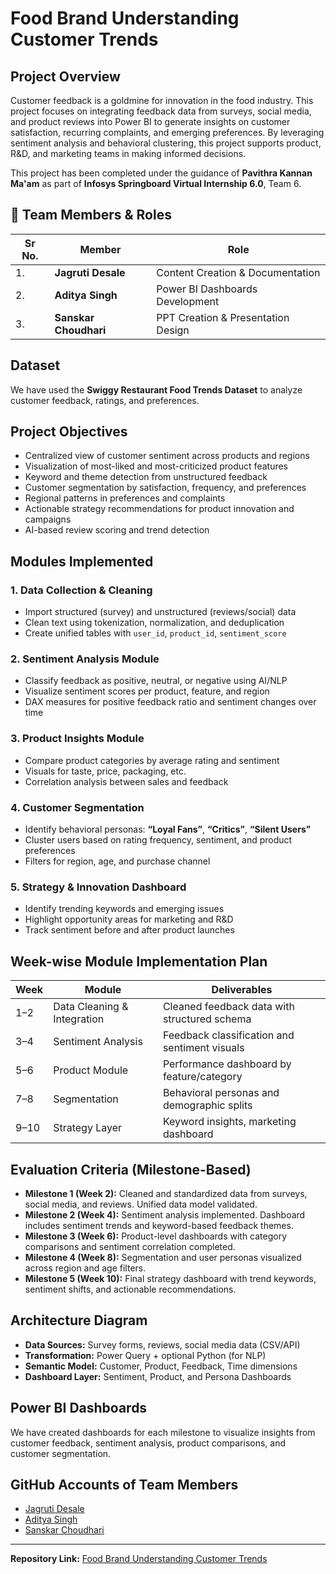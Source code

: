 # Food Brand Understanding Customer Trends

## Project Overview
Customer feedback is a goldmine for innovation in the food industry. This project focuses on integrating feedback data from surveys, social media, and product reviews into Power BI to generate insights on customer satisfaction, recurring complaints, and emerging preferences. By leveraging sentiment analysis and behavioral clustering, this project supports product, R&D, and marketing teams in making informed decisions.

This project has been completed under the guidance of **Pavithra Kannan Ma'am** as part of **Infosys Springboard Virtual Internship 6.0**, Team 6.

## 👥 Team Members & Roles

| Sr No. | Member | Role |
|--------|--------|------|
| 1. | **Jagruti Desale** | Content Creation & Documentation |
| 2. | **Aditya Singh** | Power BI Dashboards Development |
| 3. | **Sanskar Choudhari** | PPT Creation & Presentation Design |

## Dataset
We have used the **Swiggy Restaurant Food Trends Dataset** to analyze customer feedback, ratings, and preferences.

## Project Objectives
- Centralized view of customer sentiment across products and regions
- Visualization of most-liked and most-criticized product features
- Keyword and theme detection from unstructured feedback
- Customer segmentation by satisfaction, frequency, and preferences
- Regional patterns in preferences and complaints
- Actionable strategy recommendations for product innovation and campaigns
- AI-based review scoring and trend detection

## Modules Implemented

### 1. Data Collection & Cleaning
- Import structured (survey) and unstructured (reviews/social) data
- Clean text using tokenization, normalization, and deduplication
- Create unified tables with `user_id`, `product_id`, `sentiment_score`

### 2. Sentiment Analysis Module
- Classify feedback as positive, neutral, or negative using AI/NLP
- Visualize sentiment scores per product, feature, and region
- DAX measures for positive feedback ratio and sentiment changes over time

### 3. Product Insights Module
- Compare product categories by average rating and sentiment
- Visuals for taste, price, packaging, etc.
- Correlation analysis between sales and feedback

### 4. Customer Segmentation
- Identify behavioral personas: **“Loyal Fans”**, **“Critics”**, **“Silent Users”**
- Cluster users based on rating frequency, sentiment, and product preferences
- Filters for region, age, and purchase channel

### 5. Strategy & Innovation Dashboard
- Identify trending keywords and emerging issues
- Highlight opportunity areas for marketing and R&D
- Track sentiment before and after product launches

## Week-wise Module Implementation Plan

| Week | Module | Deliverables |
|------|--------|-------------|
| 1–2  | Data Cleaning & Integration | Cleaned feedback data with structured schema |
| 3–4  | Sentiment Analysis | Feedback classification and sentiment visuals |
| 5–6  | Product Module | Performance dashboard by feature/category |
| 7–8  | Segmentation | Behavioral personas and demographic splits |
| 9–10 | Strategy Layer | Keyword insights, marketing dashboard |

## Evaluation Criteria (Milestone-Based)
- **Milestone 1 (Week 2):** Cleaned and standardized data from surveys, social media, and reviews. Unified data model validated.  
- **Milestone 2 (Week 4):** Sentiment analysis implemented. Dashboard includes sentiment trends and keyword-based feedback themes.  
- **Milestone 3 (Week 6):** Product-level dashboards with category comparisons and sentiment correlation completed.  
- **Milestone 4 (Week 8):** Segmentation and user personas visualized across region and age filters.  
- **Milestone 5 (Week 10):** Final strategy dashboard with trend keywords, sentiment shifts, and actionable recommendations.

## Architecture Diagram
- **Data Sources:** Survey forms, reviews, social media data (CSV/API)  
- **Transformation:** Power Query + optional Python (for NLP)  
- **Semantic Model:** Customer, Product, Feedback, Time dimensions  
- **Dashboard Layer:** Sentiment, Product, and Persona Dashboards

## Power BI Dashboards
We have created dashboards for each milestone to visualize insights from customer feedback, sentiment analysis, product comparisons, and customer segmentation.  

## GitHub Accounts of Team Members
- [Jagruti Desale](https://github.com/jagrutidesale04)  
- [Aditya Singh](https://github.com/7-Aditya)  
- [Sanskar Choudhari](https://github.com/SanskarChoudhari-1)  

---

**Repository Link:** [Food Brand Understanding Customer Trends](https://github.com/jagrutidesale04/food-brand-understanding-customer-trend/tree/main)
